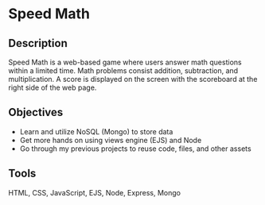 # Speed Math

## **Description**

Speed Math is a web-based game where users answer math questions within a limited time. Math problems consist addition, subtraction, and multiplication. A score is displayed on the screen with the scoreboard at the right side of the web page.

## **Objectives**
- Learn and utilize NoSQL (Mongo) to store data
- Get more hands on using views engine (EJS) and Node
- Go through my previous projects to reuse code, files, and other assets

## **Tools**
HTML, CSS, JavaScript, EJS, Node, Express, Mongo

